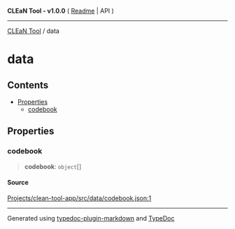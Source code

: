 **CLEaN Tool - v1.0.0** ( [Readme](../README.md) \| API )

***

[CLEaN Tool](../modules.md) / data

# data

## Contents

- [Properties](README.md#properties)
  - [codebook](README.md#codebook)

## Properties

### codebook

> **codebook**: `object`[]

#### Source

[Projects/clean-tool-app/src/data/codebook.json:1](https://github.com/yuckyh/clean-tool-app/)

***

Generated using [typedoc-plugin-markdown](https://www.npmjs.com/package/typedoc-plugin-markdown) and [TypeDoc](https://typedoc.org/)
